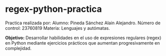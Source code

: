 # regex-python-practica
Practica realizada por: 
Alumno: Pineda Sánchez Alain Alejandro.
Número de control: 23760819
Materia: Lenguajes y autómatas.

**Objetivo:** 
Desarrollar habilidades en el uso de expresiones regulares (regex) en Python mediante ejercicios prácticos que aumentan progresivamente en complejidad.

